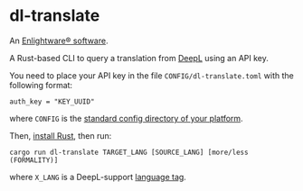 dl-translate
============

An [Enlightware® software](https://enlightware.ch).

A Rust-based CLI to query a translation from [DeepL](https://www.deepl.com) using an API key.

You need to place your API key in the file `CONFIG/dl-translate.toml` with the following format:

```
auth_key = "KEY_UUID"
```

where `CONFIG` is the [standard config directory of your platform](https://docs.rs/dirs/3.0.1/dirs/fn.config_dir.html).

Then, [install Rust](https://www.rust-lang.org/), then run:

```
cargo run dl-translate TARGET_LANG [SOURCE_LANG] [more/less (FORMALITY)]
```

where `X_LANG` is a DeepL-support [language tag](https://en.wikipedia.org/wiki/IETF_language_tag).
